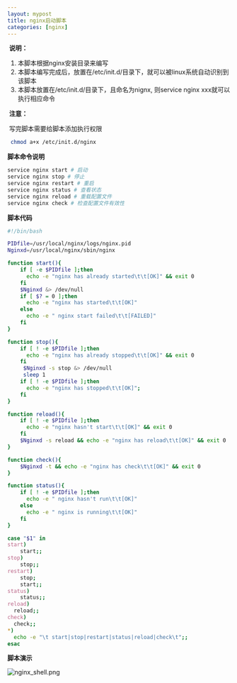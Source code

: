 ```yaml
---
layout: mypost
title: nginx启动脚本
categories: [nginx]
---
```


​	**说明：**

1. 本脚本根据nginx安装目录来编写
2. 本脚本编写完成后，放置在/etc/init.d/目录下，就可以被linux系统自动识别到该脚本
3. 本脚本放置在/etc/init.d/目录下，且命名为nignx, 则service nginx xxx就可以执行相应命令

​	**注意：**

​	写完脚本需要给脚本添加执行权限

```bash
 chmod a+x /etc/init.d/nginx 
```

**脚本命令说明**

```bash
service nginx start # 启动
service nginx stop # 停止
service nginx restart # 重启
service nginx status # 查看状态
service nginx reload # 重载配置文件
service nginx check # 检查配置文件有效性
```

**脚本代码**

```bash
#!/bin/bash

PIDfile=/usr/local/nginx/logs/nginx.pid
Nginxd=/usr/local/nginx/sbin/nginx

function start(){
    if [ -e $PIDfile ];then
      echo -e "nginx has already started\t\t[OK]" && exit 0
    fi
    $Nginxd &> /dev/null
    if [ $? = 0 ];then
      echo -e "nginx has started\t\t[OK]"
    else
      echo -e " nginx start failed\t\t[FAILED]"
    fi
}

function stop(){
    if [ ! -e $PIDfile ];then
      echo -e "nginx has already stopped\t\t[OK]" && exit 0
    fi
     $Nginxd -s stop &> /dev/null
     sleep 1
    if [ ! -e $PIDfile ];then
      echo -e "nginx has stopped\t\t[OK]";
    fi
}

function reload(){
    if [ ! -e $PIDfile ];then
      echo -e "nginx hasn't start\t\t[OK]" && exit 0
    fi
    $Nginxd -s reload && echo -e "nginx has reload\t\t[OK]" && exit 0
}

function check(){
    $Nginxd -t && echo -e "nginx has check\t\t[OK]" && exit 0
}

function status(){
    if [ ! -e $PIDfile ];then
      echo -e " nginx hasn't run\t\t[OK]"
    else
      echo -e " nginx is running\t\t[OK]"
    fi
}

case "$1" in
start)
    start;;
stop)
    stop;;
restart)
    stop;
    start;;
status)
    status;;
reload)
  reload;;
check)
  check;;
*)
  echo -e "\t start|stop|restart|status|reload|check\t";;
esac
```
**脚本演示**

![nginx_shell.png](nginx_shell.png)